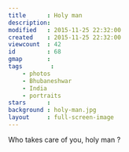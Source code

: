 ```yaml
---
title      : Holy man
description: 
modified   : 2015-11-25 22:32:00
created    : 2015-11-25 22:32:00
viewcount  : 42
id         : 68
gmap       :
tags        :
    - photos
    - Bhubaneshwar
    - India
    - portraits
stars      :
background : holy-man.jpg
layout     : full-screen-image
---
```


Who takes care of you, holy man ?
